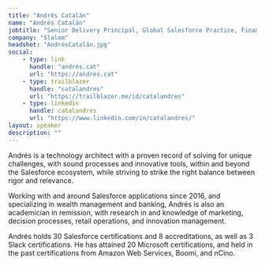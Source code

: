 ```yaml
---
title: "Andrés Catalán"
name: "Andrés Catalán"
jobtitle: "Senior Delivery Principal, Global Salesforce Practice, Financial Services"
company: "Slalom"
headshot: "AndrésCatalán.jpg"
social:
    - type: link
      handle: "andres.cat"
      url: "https://andres.cat"
    - type: trailblazer
      handle: "catalandres"
      url: "https://trailblazer.me/id/catalandres"
    - type: linkedin
      handle: catalandres
      url: "https://www.linkedin.com/in/catalandres/"
layout: speaker
description: ""
---
```


Andrés is a technology architect with a proven record of solving for unique challenges, with sound processes and innovative tools, within and beyond the Salesforce ecosystem, while striving to strike the right balance between rigor and relevance.​

Working with and around Salesforce applications since 2016, and specializing in wealth management and banking, Andrés is also an academician in remission, with research in and knowledge of marketing, decision processes, retail operations, and innovation management.

Andrés holds 30 Salesforce certifications and 8 accreditations, as well as 3 Slack certifications. He has attained 20 Microsoft certifications, and held in the past certifications from Amazon Web Services, Boomi, and nCino.
